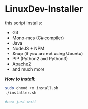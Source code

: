 # LinuxDev-Installer

this script installs:
  + Git
  + Mono-mcs (C# compiler)
  + Java
  + NodeJS + NPM
  + Snap (if you are not using Ubuntu)
  + PIP (Python2 and Python3)
  + Apache2
  + and much more
  
  ***How to install:***
```bash
sudo chmod +x install.sh
./installer.sh

#now just wait
```
